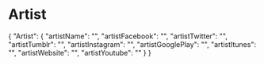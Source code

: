 Artist
======

{
  "Artist": {
      "artistName": "",
      "artistFacebook": "",
      "artistTwitter": "",
      "artistTumblr": "",
      "artistInstagram": "",
      "artistGooglePlay": "",
      "artistItunes": "",
      "artistWebsite": "",
      "artistYoutube": ""
      }
}
